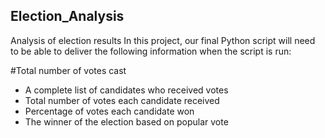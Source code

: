 ## Election_Analysis
Analysis of election results 
In this project, our final Python script will need to be able to deliver the following information when the script is run: 

#Total number of votes cast
- A complete list of candidates who received votes
- Total number of votes each candidate received
- Percentage of votes each candidate won
- The winner of the election based on popular vote
